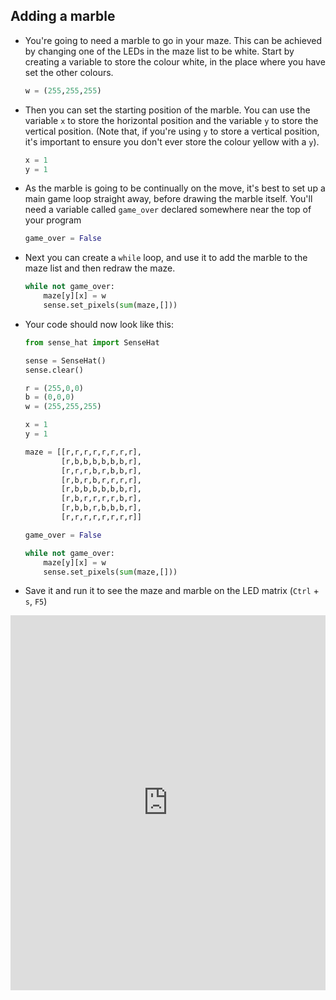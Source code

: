 ## Adding a marble

- You're going to need a marble to go in your maze. This can be achieved by changing one of the LEDs in the maze list to be white. Start by creating a variable to store the colour white, in the place where you have set the other colours.

	```python
	w = (255,255,255)
	```

- Then you can set the starting position of the marble. You can use the variable `x` to store the horizontal position and the variable `y` to store the vertical position. (Note that, if you're using `y` to store a vertical position, it's important to ensure you don't ever store the colour yellow with a `y`).

	```python
	x = 1
	y = 1
	```

- As the marble is going to be continually on the move, it's best to set up a main game loop straight away, before drawing the marble itself. You'll need a variable called `game_over` declared somewhere near the top of your program

	```python
	game_over = False
	```

- Next you can create a `while` loop, and use it to add the marble to the maze list and then redraw the maze.

	```python
	while not game_over:
		maze[y][x] = w
		sense.set_pixels(sum(maze,[]))

	```

- Your code should now look like this:


	```python
	from sense_hat import SenseHat

	sense = SenseHat()
	sense.clear()

	r = (255,0,0)
	b = (0,0,0)
	w = (255,255,255)

	x = 1
	y = 1

	maze = [[r,r,r,r,r,r,r,r],
			[r,b,b,b,b,b,b,r],
			[r,r,r,b,r,b,b,r],
			[r,b,r,b,r,r,r,r],
			[r,b,b,b,b,b,b,r],
			[r,b,r,r,r,r,b,r],
			[r,b,b,r,b,b,b,r],
			[r,r,r,r,r,r,r,r]]

	game_over = False

	while not game_over:
		maze[y][x] = w
		sense.set_pixels(sum(maze,[]))
	```

- Save it and run it to see the maze and marble on the LED matrix (`Ctrl` + `s`, `F5`)

<iframe src="https://trinket.io/embed/python/fbd97f0e7e" width="100%" height="600" frameborder="0" marginwidth="0" marginheight="0" allowfullscreen></iframe>

